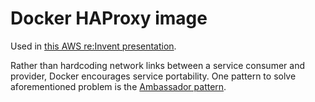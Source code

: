 Docker HAProxy image
=====
Used in [this AWS re:Invent presentation](https://www.youtube.com/watch?v=7CZFpHUPqXw).

Rather than hardcoding network links between a service consumer and provider, Docker encourages service portability.
One pattern to solve aforementioned problem is the 
[Ambassador pattern](https://docs.docker.com/engine/articles/ambassador_pattern_linking/). 
